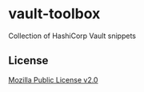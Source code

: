 # vault-toolbox

Collection of HashiCorp Vault snippets

## License

[Mozilla Public License v2.0](./LICENSE)